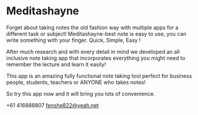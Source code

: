 # Meditashayne

Forget about taking notes the old fashion way with multiple apps for a different task or subject! Meditashayne-best note is easy to use, you can write something with your finger. Quick, Simple, Easy !

After much research and with every detail in mind we developed an all inclusive note taking app that incorporates everything you might need to remember the lecture and learn it easily!

This app is an amazing fully functional note taking tool perfect for business people, students, teachers or ANYONE who takes notes!


So try this app now and it will bring you lots of convenience.


+61 416888807 fenshe822@yeah.net
